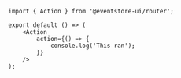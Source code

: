 <!-- show-location -->

```tsx
import { Action } from '@eventstore-ui/router';

export default () => (
    <Action
        action={() => {
            console.log('This ran');
        }}
    />
);
```
